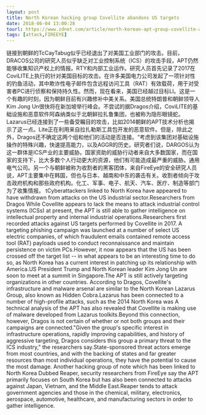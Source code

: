 ```yaml
---
layout: post
title: North Korean hacking group Covellite abandons US targets
date: 2018-06-04 13:00:28
tourl: https://www.zdnet.com/article/north-korean-apt-group-covellite-abandons-us-targets/
tags: [attack,FIREEYE]
---
```

链接到朝鲜的TcCayTabug似乎已经退出了对美国工业部门的攻击。目前，DRACOS公司的研究人员似乎缺乏对工业控制系统（ICS）的攻击手段，APT仍然能够收集知识产权上的情报。RTY和内部工业运作。研究人员首先记录了2017在CoviLITE上执行的针对美国目标的攻击。在许多美国电力公司发起了一项针对性的钓鱼活动，其中欺诈性电子邮件包含远程访问工具（RAT）有效载荷，用于对受害者PC进行侦察和保持持久性。然而，现在看来，美国已经越过目标LI。这是一个有趣的时刻，因为朝鲜目前有兴趣修补中美关系。美国总统特朗普和朝鲜领导人Kim Jong Un很快将在新加坡举行峰会。不尝试的据Dragos介绍，CoviLITE的基础设施和恶意软件阿森纳类似于北朝鲜拉扎鲁集团，也被称为隐形眼镜蛇。Lazarus已经连接到了一些备受瞩目的攻击，比如2014朝鲜的APT技术分析也揭示了这一点。Lite正在利用来自拉扎勒斯工具包开发的恶意软件。但是，除此之外，Dragos还不确定这两个组和他们的活动是否连接。“考虑到该集团对基础设施操作的特殊兴趣，快速提高能力，以及AGGR的历史。研究者们说，DARGOS认为这一群体是ICS产业的主要威胁。国家资助的威胁行动者来自大多数国家，而在国家的支持下，比大多数个人行动更大的资源，他们有可能造成最严重的威胁。通用电气公司。另一个与朝鲜被称为收割者的黑客团体，来自FireEye的安全研究人员说，APT主要集中在韩国，但也与日本、越南和中东的袭击有关。收割者倾向于攻击政府机构和那些政府机构。化工、军事、电子、航天、汽车、医疗、制造等部门为了收集情报。
tCyberattackers linked to North Korea have appeared to have withdrawn from attacks on the US industrial sector.Researchers from Dragos While Covellite appears to lack the means to attack industrial control systems (ICSs) at present, the APT is still able to gather intelligence on intellectual property and internal industrial operations.Researchers first recorded attacks against US targets performed by Covellite in 2017. A targeting phishing campaign was launched at a number of select US electric companies, of which fraudulent emails contained remote access tool (RAT) payloads used to conduct reconnaissance and maintain persistence on victim PCs.However, it now appears that the US has been crossed off the target list -- in what appears to be an interesting time to do so, as North Korea has a current interest in patching up its relationship with America.US President Trump and North Korean leader Kim Jong Un are soon to meet at a summit in Singapore.The APT is still actively targeting organizations in other countries. According to Dragos, Covellite's infrastructure and malware arsenal are similar to the North Korean Lazarus Group, also known as Hidden Cobra.Lazarus has been connected to a number of high-profile attacks, such as the 2014 North Korea was A technical analysis of the APT has also revealed that Covellite is making use of malware developed from Lazarus toolkits.Beyond this connection, however, Dragos is not certain of whether or not both groups and their campaigns are connected."Given the group's specific interest in infrastructure operations, rapidly improving capabilities, and history of aggressive targeting, Dragos considers this group a primary threat to the ICS industry," the researchers say.State-sponsored threat actors emerge from most countries, and with the backing of states and far greater resources than most individual operations, they have the potential to cause the most damage. Another hacking group of note which has been linked to North Korea Dubbed Reaper, security researchers from FireEye say the APT primarily focuses on South Korea but has also been connected to attacks against Japan, Vietnam, and the Middle East.Reaper tends to attack government agencies and those in the chemical, military, electronics, aerospace, automotive, healthcare, and manufacturing sectors in order to gather intelligence.